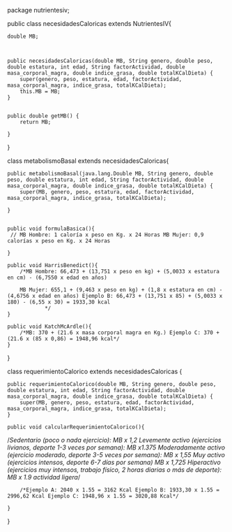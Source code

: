 
package nutrientesiv;


public class necesidadesCaloricas extends NutrientesIV{

    double MB;  
    
    

    public necesidadesCaloricas(double MB, String genero, double peso, double estatura, int edad, String factorActividad, double masa_corporal_magra, double indice_grasa, double totalKCalDieta) {
        super(genero, peso, estatura, edad, factorActividad, masa_corporal_magra, indice_grasa, totalKCalDieta);
        this.MB = MB;
    }

   
    public double getMB() {
        return MB;
        
    }

}


class metabolismoBasal extends necesidadesCaloricas{
 
   
    public metabolismoBasal(java.lang.Double MB, String genero, double peso, double estatura, int edad, String factorActividad, double masa_corporal_magra, double indice_grasa, double totalKCalDieta) {
        super(MB, genero, peso, estatura, edad, factorActividad, masa_corporal_magra, indice_grasa, totalKCalDieta);
    
    }

       
    public void formulaBasica(){ 
     // MB Hombre: 1 caloría x peso en Kg. x 24 Horas MB Mujer: 0,9 calorías x peso en Kg. x 24 Horas  

    }
    
    public void HarrisBenedict(){    
        /*MB Hombre: 66,473 + (13,751 x peso en kg) + (5,0033 x estatura en cm) - (6,7550 x edad en años) 
        
        MB Mujer: 655,1 + (9,463 x peso en kg) + (1,8 x estatura en cm) - (4,6756 x edad en años) Ejemplo B: 66,473 + (13,751 x 85) + (5,0033 x 180) - (6,55 x 30) = 1933,30 kcal 
                */
    }

    public void KatchMcArdle(){ 
        /*MB: 370 + (21.6 x masa corporal magra en Kg.) Ejemplo C: 370 + (21.6 x (85 x 0,86) = 1948,96 kcal*/
    }
}

class requerimientoCalorico extends necesidadesCaloricas {

    public requerimientoCalorico(double MB, String genero, double peso, double estatura, int edad, String factorActividad, double masa_corporal_magra, double indice_grasa, double totalKCalDieta) {
        super(MB, genero, peso, estatura, edad, factorActividad, masa_corporal_magra, indice_grasa, totalKCalDieta);
    }

    public void calcularRequerimientoCalorico(){
  /*Sedentario (poco o nada ejercicio): MB x 1,2
    Levemente activo (ejercicios livianos, deporte 1-3 veces por semana): MB x1.375
    Moderadamente activo (ejercicio moderado, deporte 3-5 veces por semana): MB x 1,55
    Muy activo (ejercicios intensos, deporte 6-7 días por semana) MB x 1,725
    Hiperactivo (ejercicios muy intensos, trabajo físico, 2 horas diarias o más de deporte): MB x 1.9 actividad ligera*/
  
        /*Ejemplo A: 2040 x 1.55 = 3162 Kcal Ejemplo B: 1933,30 x 1.55 = 2996,62 Kcal Ejemplo C: 1948,96 x 1.55 = 3020,88 Kcal*/
  
    }
}
